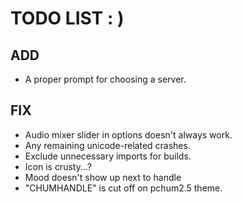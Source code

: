 # TODO LIST : )
## ADD
 - A proper prompt for choosing a server.

## FIX
- Audio mixer slider in options doesn't always work.
- Any remaining unicode-related crashes.
- Exclude unnecessary imports for builds.
- Icon is crusty...?
- Mood doesn't show up next to handle
- "CHUMHANDLE" is cut off on pchum2.5 theme.